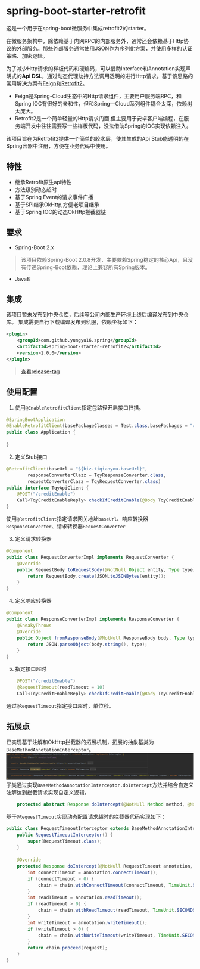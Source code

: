 # spring-boot-starter-retrofit
这是一个用于在spring-boot微服务中集成retrofit2的starter。

在微服务架构中，除依赖基于内网RPC的内部服务外，通常还会依赖基于Http协议的外部服务。那些外部服务通常使用JSON作为序列化方案，并使用多样的认证策略、加密逻辑。

为了减少Http请求的样板代码和硬编码，可以借助Interface和Annotation实现声明式的**Api DSL**，通过动态代理劫持方法调用透明的进行Http请求。基于该思路的常用解决方案有[Feign](https://github.com/OpenFeign/feign)和[Retrofit2](https://github.com/square/retrofit)。
- Feign是Spring-Cloud生态中的Http请求组件，主要用户服务端RPC，和Spring IOC有很好的亲和性，但和Spring—Cloud系列组件耦合太深，依赖树太庞大。
- Retrofit2是一个简单轻量的Http请求门面,但主要用于安卓客户端编程，在服务端开发中往往需要写一些样板代码，没法借助Spring的IOC实现依赖注入。

该项目旨在为Retrofit2提供一个简单的胶水层，使其生成的Api Stub能透明的在Spring容器中注册，方便在业务代码中使用。

## 特性
- 继承Retrofit原生api特性
- 方法级别动态超时
- 基于Spring Event的请求事件广播
- 基于SPI继承OkHttp,方便老项目继承
- 基于Spring IOC的动态OkHttp拦截器链

## 要求
- Spring-Boot 2.x
> 该项目依赖Spring-Boot 2.0.8开发，主要依赖Spring稳定的核心Api，且没有传递Spring-Boot依赖，理论上兼容所有Spring版本。
- Java8

## 集成
该项目暂未发布到中央仓库，后续等公司内部生产环境上线后编译发布到中央仓库。
集成需要自行下载编译发布到私服，依赖坐标如下：
```xml
<plugin>
    <groupId>com.github.yungyu16.spring</groupId>
    <artifactId>spring-boot-starter-retrofit2</artifactId>
    <version>1.0.0</version>
</plugin>
```
>[查看release-tag](https://github.com/yungyu16/spring-boot-starter-retrofit2/releases) 
## 使用配置

1. 使用`@EnableRetrofitClient`指定包路径开启接口扫描。
```java
@SpringBootApplication
@EnableRetrofitClient(basePackageClasses = Test.class,basePackages = "xx.xx.xx")
public class Application {

}
```

2. 定义Stub接口
```java
@RetrofitClient(baseUrl = "${biz.tiqianyou.baseUrl}",
        responseConverterClazz = TqyResponseConverter.class,
        requestConverterClazz = TqyRequestConverter.class)
public interface TqyApiClient {
    @POST("/creditEnable")
    Call<TqyCreditEnableReply> checkIfCreditEnable(@Body TqyCreditEnableReq req);
}
```
使用`@RetrofitClient`指定请求网关地址`baseUrl`、响应转换器`ResponseConverter`、请求转换器`RequestConverter`    

3. 定义请求转换器
```java
@Component
public class RequestConverterImpl implements RequestConverter {
    @Override
    public RequestBody toRequestBody(@NotNull Object entity, Type type) {
        return RequestBody.create(JSON.toJSONBytes(entity));
    }
}
```

4. 定义响应转换器
```java
@Component
public class ResponseConverterImpl implements ResponseConverter {
    @SneakyThrows
    @Override
    public Object fromResponseBody(@NotNull ResponseBody body, Type type) {
        return JSON.parseObject(body.string(), type);
    }
}
```

5. 指定接口超时
```java
    @POST("/creditEnable")
    @RequestTimeout(readTimeout = 10)
    Call<TqyCreditEnableReply> checkIfCreditEnable(@Body TqyCreditEnableReq req);
```
通过`@RequestTimeout`指定接口超时，单位秒。
## 拓展点
已实现基于注解和OkHttp拦截器的拓展机制，拓展的抽象基类为`BaseMethodAnnotationInterceptor`。
![BaseMethodAnnotationInterceptor](doc/BaseMethodAnnotationInterceptor.png)
子类通过实现`BaseMethodAnnotationInterceptor.doIntercept`方法并结合自定义注解达到拦截请求实现自定义逻辑。
```java
    protected abstract Response doIntercept(@NotNull Method method, @NotNull T annotation, @NotNull Chain chain, @NotNull Request request) throws IOException;
```
基于`@RequestTimeout`实现动态配置请求超时的拦截器代码实现如下：
```java
public class RequestTimeoutInterceptor extends BaseMethodAnnotationInterceptor<RequestTimeout> {
    public RequestTimeoutInterceptor() {
        super(RequestTimeout.class);
    }

    @Override
    protected Response doIntercept(@NotNull RequestTimeout annotation, @NotNull Chain chain, @NotNull Request request) throws IOException {
        int connectTimeout = annotation.connectTimeout();
        if (connectTimeout > 0) {
            chain = chain.withConnectTimeout(connectTimeout, TimeUnit.SECONDS);
        }
        int readTimeout = annotation.readTimeout();
        if (readTimeout > 0) {
            chain = chain.withReadTimeout(readTimeout, TimeUnit.SECONDS);
        }
        int writeTimeout = annotation.writeTimeout();
        if (writeTimeout > 0) {
            chain = chain.withWriteTimeout(writeTimeout, TimeUnit.SECONDS);
        }
        return chain.proceed(request);
    }
}
```